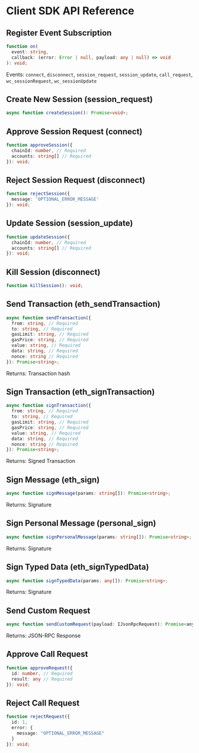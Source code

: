 # Client SDK API Reference

## Register Event Subscription

```typescript
function on(
  event: string,
  callback: (error: Error | null, payload: any | null) => void
): void;
```

Events: `connect`, `disconnect`, `session_request`, `session_update`, `call_request`, `wc_sessionRequest`, `wc_sessionUpdate`

## Create New Session \(session_request\)

```typescript
async function createSession(): Promise<void>;
```

## Approve Session Request \(connect\)

```typescript
function approveSession({
  chainId: number, // Required
  accounts: string[] // Required
}): void;
```

## Reject Session Request \(disconnect\)

```typescript
function rejectSession({
  message: 'OPTIONAL_ERROR_MESSAGE'
}): void;
```

## Update Session \(session_update\)

```typescript
function updateSession({
  chainId: number, // Required
  accounts: string[] // Required
}): void;
```

## Kill Session \(disconnect\)

```typescript
function killSession(): void;
```

## Send Transaction \(eth_sendTransaction\)

```typescript
async function sendTransaction({
  from: string, // Required
  to: string, // Required
  gasLimit: string, // Required
  gasPrice: string, // Required
  value: string, // Required
  data: string, // Required
  nonce: string // Required
}): Promise<string>;
```

Returns: Transaction hash

## Sign Transaction \(eth_signTransaction\)

```typescript
async function signTransaction({
  from: string, // Required
  to: string, // Required
  gasLimit: string, // Required
  gasPrice: string, // Required
  value: string, // Required
  data: string, // Required
  nonce: string // Required
}): Promise<string>;
```

Returns: Signed Transaction

## Sign Message \(eth_sign\)

```typescript
async function signMessage(params: string[]): Promise<string>;
```

Returns: Signature

## Sign Personal Message \(personal_sign\)

```typescript
async function signPersonalMessage(params: string[]): Promise<string>;
```

Returns: Signature

## Sign Typed Data \(eth_signTypedData\)

```typescript
async function signTypedData(params: any[]): Promise<string>;
```

Returns: Signature

## Send Custom Request

```javascript
async function sendCustomRequest(payload: IJsonRpcRequest): Promise<any>;
```

Returns: JSON-RPC Response

## Approve Call Request

```typescript
function approveRequest({
  id: number, // Required
  result: any // Required
}): void;
```

## Reject Call Request

```typescript
function rejectRequest({
  id: 1,
  error: {
    message: "OPTIONAL_ERROR_MESSAGE"
  }
}): void;
```
